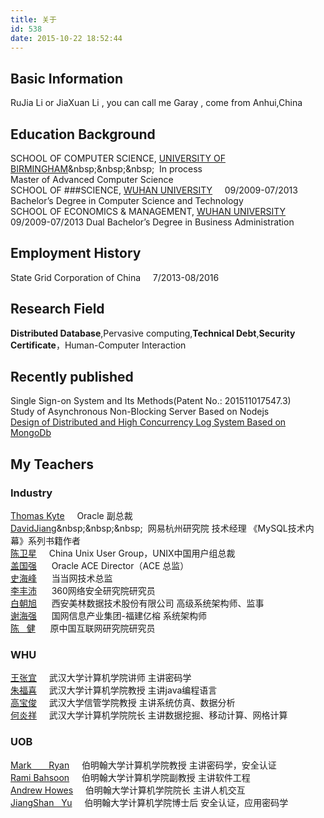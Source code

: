 ```yaml
---
title: 关于
id: 538
date: 2015-10-22 18:52:44
---
```


## Basic Information  
RuJia Li or JiaXuan Li , you can call me Garay , come from Anhui,China  

## Education Background
SCHOOL OF COMPUTER SCIENCE, [UNIVERSITY OF BIRMINGHAM](http://baike.baidu.com/link?url=yzoLkfI5jiVY_CGbQTeUO19Cu3ZeSIPLjlmK4H6tIk9zN7rOpRp_etjYgfmRCwT0iau3vH_eatW5cF8DbEBioDTrv_xkshlFArZfjNRgmTBeFD3H2_FPciOrZqkuyGam-SFX7WtcN6dxaJaIHZ3To_)&nbsp;&nbsp;&nbsp;&nbsp;
In process		
Master of Advanced Computer Science  
SCHOOL OF ###SCIENCE, [WUHAN UNIVERSITY](http://baike.baidu.com/item/%E6%AD%A6%E6%B1%89%E5%A4%A7%E5%AD%A6)&nbsp;&nbsp;&nbsp;&nbsp;
09/2009-07/2013	
Bachelor’s Degree in Computer Science and Technology  
SCHOOL OF ECONOMICS & MANAGEMENT, [WUHAN UNIVERSITY](http://baike.baidu.com/item/%E6%AD%A6%E6%B1%89%E5%A4%A7%E5%AD%A6)&nbsp;&nbsp;&nbsp;&nbsp;
09/2009-07/2013	
Dual Bachelor’s Degree in Business Administration  
## Employment History  
State Grid Corporation of China &nbsp;&nbsp;&nbsp;&nbsp;7/2013-08/2016	
## Research Field
**Distributed Database**,Pervasive computing,**Technical Debt**,**Security Certificate**，Human-Computer Interaction
## Recently published
Single Sign-on  System and Its Methods(Patent No.: 201511017547.3)  
Study of Asynchronous Non-Blocking Server Based on Nodejs  
[Design of Distributed and High Concurrency Log System Based on MongoDb](http://www.docin.com/p-982124543.html) 
## My Teachers
### Industry
[Thomas Kyte](http://baike.baidu.com/link?url=FgKr9LuGQ7BZw_3QVf8ysv7t9exNfWQ3odXWkKvzYH0TE8d0l2nlJAUWF_hB8MYYjwJLyo03WLZRDmKIwU9oWq)&nbsp;&nbsp;&nbsp;&nbsp; Oracle 副总裁   
[DavidJiang](http://baike.baidu.com/link?url=_Tz-m_tpbu_S8a16fKgM3O35WYBPmGoK9-VuA2A4NNqJTlefL-_eUv7SjGn0yw72jYZ4IHwVpFe0xRCcBL1KzDYxYMX6p5wIXSxsTbOJWObOJV0rksN5sKEnz8O8NAXX1ck7TLFfpIPxTAiJ5-NrL_)&nbsp;&nbsp;&nbsp;&nbsp; 网易杭州研究院 技术经理 《MySQL技术内幕》系列书籍作者   
[陈卫星](http://news.xinhuanet.com/edu/2013-12/10/c_125834423_2.htm)&nbsp;&nbsp;&nbsp;&nbsp; China Unix User Group，UNIX中国用户组总裁  
[盖国强](http://news.xinhuanet.com/edu/2013-12/10/c_125834423_2.htm) &nbsp;&nbsp;&nbsp;&nbsp; Oracle ACE Director（ACE 总监）  
[史海峰](http://www.infoq.com/cn/articles/dangdang-architecture-management/) &nbsp;&nbsp;&nbsp;&nbsp; 当当网技术总监  
[李丰沛](http://news.sina.com.cn/o/2016-01-04/doc-ifxneept3669860.shtml) &nbsp;&nbsp;&nbsp;&nbsp;  360网络安全研究院研究员  
[白朝旭](http://www.qixin.com/company/3a4ce111-b141-43b6-bbe8-47c0437fd5ff) &nbsp;&nbsp;&nbsp;&nbsp; 西安美林数据技术股份有限公司 高级系统架构师、监事  
[谢海强](http://www.qixin.com/company/3a4ce111-b141-43b6-bbe8-47c0437fd5ff) &nbsp;&nbsp;&nbsp;&nbsp; 国网信息产业集团-福建亿榕 系统架构师  
[陈 &nbsp;&nbsp;健](http://baike.baidu.com/link?url=xRKroDflY_HC-ZR6as-tglMgkdQ81KqLM5LuXXuV-JHhNKG0oSqCAasdg1AEAiY8yQGFq5bE5N38fU4RijHKe_hylFJ0K-0gjliYr3hGIRbgb3w2LlY6JTDPZniap5SBxuA_RU7j3YpB4-Z3ljCViF8f_XCwZx3vrmYw4XYTeE6tQ4FSQPJGfaYDFrOyymKW5aRT5trtzJ-Ti-ldQtqs5_) &nbsp;&nbsp;&nbsp;&nbsp; 原中国互联网研究院研究员
### WHU
[王张宜](http://cs.whu.edu.cn/plus/view.php?aid=1540)&nbsp;&nbsp;&nbsp;&nbsp; 武汉大学计算机学院讲师  主讲密码学  
[朱福喜](http://baike.baidu.com/link?url=ucSNLzgzvRN5DjjbER4QzzrEOWSDP72Qyx-m_yodvEMT2f0Qhl2swoHFomH4EHnRpIM34CMWAmXwGRA4BGJppg3ppwSIKXRrv4eRrU_Tf3aXxHyWbQdlmQ_23vBVjwpR)&nbsp;&nbsp;&nbsp;&nbsp; 武汉大学计算机学院教授 主讲java编程语言   
[高宝俊](http://ems.whu.edu.cn/szdw/qzjs/glkxygcx/2015-06-16/22366.html)&nbsp;&nbsp;&nbsp;&nbsp; 武汉大学信管学院教授 主讲系统仿真、数据分析  
[何炎祥](http://cs.whu.edu.cn/plus/view.php?aid=1732)&nbsp;&nbsp;&nbsp;&nbsp; 武汉大学计算机学院院长 主讲数据挖掘、移动计算、网格计算
### UOB
[Mark &nbsp;&nbsp;&nbsp;&nbsp;&nbsp;&nbsp;Ryan](https://www.cs.bham.ac.uk/~mdr/)&nbsp;&nbsp;&nbsp;&nbsp; 伯明翰大学计算机学院教授 主讲密码学，安全认证   
[Rami Bahsoon](https://www.cs.bham.ac.uk/~rzb/)&nbsp;&nbsp;&nbsp;&nbsp; 伯明翰大学计算机学院副教授 主讲软件工程    
[Andrew Howes](https://www.cs.bham.ac.uk/~howesa/)&nbsp;&nbsp;&nbsp;&nbsp; 伯明翰大学计算机学院院长 主讲人机交互    
[JiangShan &nbsp;&nbsp;Yu](http://www.jiangshanyu.com/)&nbsp;&nbsp;&nbsp;&nbsp; 伯明翰大学计算机学院博士后 安全认证，应用密码学




  